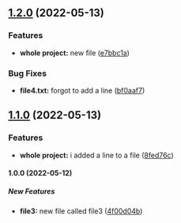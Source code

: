 ## [1.2.0](https://github.com/holmeso/literate-octo-disco/compare/v1.1.0...v1.2.0) (2022-05-13)


### Features

* **whole project:** new file ([e7bbc1a](https://github.com/holmeso/literate-octo-disco/commit/e7bbc1a5621ec6fa9d67a710f753a21eb2d23dee))


### Bug Fixes

* **file4.txt:** forgot to add a line ([bf0aaf7](https://github.com/holmeso/literate-octo-disco/commit/bf0aaf76da447850f490e0fb1b6cb93a75cc478e))

## [1.1.0](https://github.com/holmeso/literate-octo-disco/compare/v1.0.0...v1.1.0) (2022-05-13)


### Features

* **whole project:** i added a line to a file ([8fed76c](https://github.com/holmeso/literate-octo-disco/commit/8fed76cbd171e9f18b42c579a9c453b30a7236f5))

#### 1.0.0 (2022-05-12)

##### New Features

* **file3:**  new file called file3 ([4f00d04b](https://github.com/holmeso/literate-octo-disco/commit/4f00d04baba1ec7e3fad3752fd58f106ce7fb65b))
